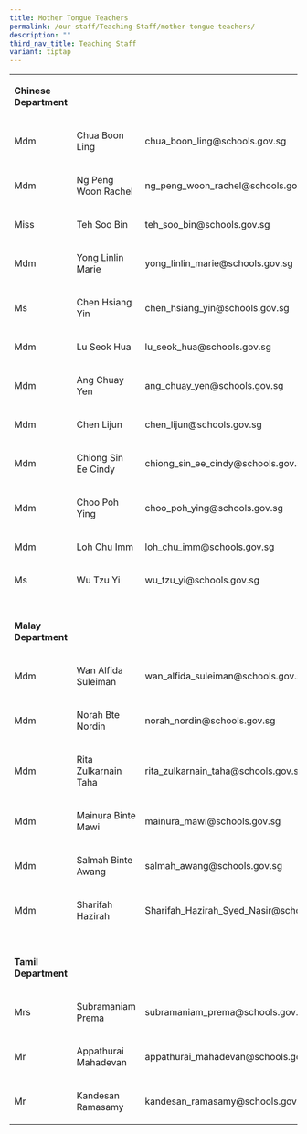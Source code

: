 ```yaml
---
title: Mother Tongue Teachers
permalink: /our-staff/Teaching-Staff/mother-tongue-teachers/
description: ""
third_nav_title: Teaching Staff
variant: tiptap
---
```

<table style="minWidth: 75px">
<colgroup>
<col>
<col>
<col>
</colgroup>
<tbody>
<tr>
<td rowspan="1" colspan="1">
<p><strong>Chinese Department</strong>
</p>
</td>
<td rowspan="1" colspan="1">
<p></p>
</td>
<td rowspan="1" colspan="1">
<p></p>
</td>
</tr>
<tr>
<td rowspan="1" colspan="1">
<p>Mdm</p>
</td>
<td rowspan="1" colspan="1">
<p>Chua Boon Ling</p>
</td>
<td rowspan="1" colspan="1">
<p><a rel="noopener noreferrer nofollow" target="_blank">chua_boon_ling@schools.gov.sg</a>
</p>
</td>
</tr>
<tr>
<td rowspan="1" colspan="1">
<p>Mdm</p>
</td>
<td rowspan="1" colspan="1">
<p>Ng Peng Woon Rachel</p>
</td>
<td rowspan="1" colspan="1">
<p><a rel="noopener noreferrer nofollow" target="_blank">ng_peng_woon_rachel@schools.gov.sg</a>
</p>
</td>
</tr>
<tr>
<td rowspan="1" colspan="1">
<p>Miss&nbsp;</p>
</td>
<td rowspan="1" colspan="1">
<p>Teh Soo Bin</p>
</td>
<td rowspan="1" colspan="1">
<p><a rel="noopener noreferrer nofollow" target="_blank">teh_soo_bin@schools.gov.sg</a>
</p>
</td>
</tr>
<tr>
<td rowspan="1" colspan="1">
<p>Mdm</p>
</td>
<td rowspan="1" colspan="1">
<p>Yong Linlin Marie</p>
</td>
<td rowspan="1" colspan="1">
<p><a rel="noopener noreferrer nofollow" target="_blank">yong_linlin_marie@schools.gov.sg</a>
</p>
</td>
</tr>
<tr>
<td rowspan="1" colspan="1">
<p>Ms</p>
</td>
<td rowspan="1" colspan="1">
<p>Chen Hsiang Yin</p>
</td>
<td rowspan="1" colspan="1">
<p><a rel="noopener noreferrer nofollow" target="_blank">chen_hsiang_yin@schools.gov.sg</a>
</p>
</td>
</tr>
<tr>
<td rowspan="1" colspan="1">
<p>Mdm</p>
</td>
<td rowspan="1" colspan="1">
<p>Lu Seok Hua</p>
</td>
<td rowspan="1" colspan="1">
<p><a rel="noopener noreferrer nofollow" target="_blank">lu_seok_hua@schools.gov.sg</a>
</p>
</td>
</tr>
<tr>
<td rowspan="1" colspan="1">
<p>Mdm</p>
</td>
<td rowspan="1" colspan="1">
<p>Ang Chuay Yen</p>
</td>
<td rowspan="1" colspan="1">
<p><a rel="noopener noreferrer nofollow" target="_blank">ang_chuay_yen@schools.gov.sg</a>
</p>
</td>
</tr>
<tr>
<td rowspan="1" colspan="1">
<p>Mdm&nbsp;</p>
</td>
<td rowspan="1" colspan="1">
<p>Chen Lijun</p>
</td>
<td rowspan="1" colspan="1">
<p><a rel="noopener noreferrer nofollow" target="_blank">chen_lijun@schools.gov.sg</a>
</p>
</td>
</tr>
<tr>
<td rowspan="1" colspan="1">
<p>Mdm</p>
</td>
<td rowspan="1" colspan="1">
<p>Chiong Sin Ee Cindy</p>
</td>
<td rowspan="1" colspan="1">
<p><a rel="noopener noreferrer nofollow" target="_blank">chiong_sin_ee_cindy@schools.gov.sg</a>
</p>
</td>
</tr>
<tr>
<td rowspan="1" colspan="1">
<p>Mdm</p>
</td>
<td rowspan="1" colspan="1">
<p>Choo Poh Ying</p>
</td>
<td rowspan="1" colspan="1">
<p><a rel="noopener noreferrer nofollow" target="_blank">choo_poh_ying@schools.gov.sg</a>
</p>
</td>
</tr>
<tr>
<td rowspan="1" colspan="1">
<p>Mdm</p>
</td>
<td rowspan="1" colspan="1">
<p>Loh Chu Imm</p>
</td>
<td rowspan="1" colspan="1">
<p><a rel="noopener noreferrer nofollow" target="_blank">loh_chu_imm@schools.gov.sg</a>
</p>
</td>
</tr>
<tr>
<td rowspan="1" colspan="1">
<p>Ms</p>
</td>
<td rowspan="1" colspan="1">
<p>Wu Tzu Yi</p>
</td>
<td rowspan="1" colspan="1">
<p><a rel="noopener noreferrer nofollow" target="_blank">wu_tzu_yi@schools.gov.sg</a>
</p>
</td>
</tr>
<tr>
<td rowspan="1" colspan="1">
<p></p>
</td>
<td rowspan="1" colspan="1">
<p></p>
</td>
<td rowspan="1" colspan="1">
<p></p>
</td>
</tr>
<tr>
<td rowspan="1" colspan="1">
<p><strong>Malay Department</strong>
</p>
</td>
<td rowspan="1" colspan="1">
<p></p>
</td>
<td rowspan="1" colspan="1">
<p></p>
</td>
</tr>
<tr>
<td rowspan="1" colspan="1">
<p>Mdm</p>
</td>
<td rowspan="1" colspan="1">
<p>Wan Alfida Suleiman</p>
</td>
<td rowspan="1" colspan="1">
<p><a rel="noopener noreferrer nofollow" target="_blank">wan_alfida_suleiman@schools.gov.sg</a>
</p>
</td>
</tr>
<tr>
<td rowspan="1" colspan="1">
<p>Mdm</p>
</td>
<td rowspan="1" colspan="1">
<p>Norah Bte Nordin</p>
</td>
<td rowspan="1" colspan="1">
<p><a rel="noopener noreferrer nofollow" target="_blank">norah_nordin@schools.gov.sg</a>
</p>
</td>
</tr>
<tr>
<td rowspan="1" colspan="1">
<p>Mdm</p>
</td>
<td rowspan="1" colspan="1">
<p>Rita Zulkarnain Taha</p>
</td>
<td rowspan="1" colspan="1">
<p><a rel="noopener noreferrer nofollow" target="_blank">rita_zulkarnain_taha@schools.gov.sg</a>
</p>
</td>
</tr>
<tr>
<td rowspan="1" colspan="1">
<p>Mdm</p>
</td>
<td rowspan="1" colspan="1">
<p>Mainura Binte Mawi&nbsp;</p>
</td>
<td rowspan="1" colspan="1">
<p><a rel="noopener noreferrer nofollow" target="_blank">mainura_mawi@schools.gov.sg</a>
</p>
</td>
</tr>
<tr>
<td rowspan="1" colspan="1">
<p>Mdm</p>
</td>
<td rowspan="1" colspan="1">
<p>Salmah Binte Awang</p>
</td>
<td rowspan="1" colspan="1">
<p><a rel="noopener noreferrer nofollow" target="_blank">salmah_awang@schools.gov.sg</a>
</p>
</td>
</tr>
<tr>
<td rowspan="1" colspan="1">
<p>Mdm</p>
</td>
<td rowspan="1" colspan="1">
<p>Sharifah Hazirah</p>
</td>
<td rowspan="1" colspan="1">
<p><a rel="noopener noreferrer nofollow" target="_blank">Sharifah_Hazirah_Syed_Nasir@schools.gov.sg</a>
</p>
</td>
</tr>
<tr>
<td rowspan="1" colspan="1">
<p></p>
</td>
<td rowspan="1" colspan="1">
<p></p>
</td>
<td rowspan="1" colspan="1">
<p></p>
</td>
</tr>
<tr>
<td rowspan="1" colspan="1">
<p><strong>Tamil Department</strong>
</p>
</td>
<td rowspan="1" colspan="1">
<p></p>
</td>
<td rowspan="1" colspan="1">
<p></p>
</td>
</tr>
<tr>
<td rowspan="1" colspan="1">
<p>Mrs</p>
</td>
<td rowspan="1" colspan="1">
<p>Subramaniam Prema</p>
</td>
<td rowspan="1" colspan="1">
<p><a rel="noopener noreferrer nofollow" target="_blank">subramaniam_prema@schools.gov.sg</a>
</p>
</td>
</tr>
<tr>
<td rowspan="1" colspan="1">
<p>Mr</p>
</td>
<td rowspan="1" colspan="1">
<p>Appathurai Mahadevan</p>
</td>
<td rowspan="1" colspan="1">
<p><a rel="noopener noreferrer nofollow" target="_blank">appathurai_mahadevan@schools.gov.sg</a>
</p>
</td>
</tr>
<tr>
<td rowspan="1" colspan="1">
<p>Mr</p>
</td>
<td rowspan="1" colspan="1">
<p>Kandesan Ramasamy</p>
</td>
<td rowspan="1" colspan="1">
<p><a rel="noopener noreferrer nofollow" target="_blank">kandesan_ramasamy@schools.gov.sg</a>
</p>
</td>
</tr>
</tbody>
</table>
<p></p>
<p></p>